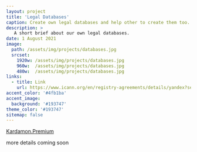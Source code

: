 ```yaml
---
layout: project
title: 'Legal Databases'
caption: Create own legal databases and help other to create them too.
description: >
   A short brief about our own legal databases.  
date: 1 August 2021
image: 
  path: /assets/img/projects/databases.jpg
  srcset: 
    1920w: /assets/img/projects/databases.jpg
    960w:  /assets/img/projects/databases.jpg
    480w:  /assets/img/projects/databases.jpg
links:
  - title: Link
    url: https://www.icann.org/en/registry-agreements/details/yandex?section=agreement
accent_color: '#4fb1ba'
accent_image:
  background: '#193747'
theme_color: '#193747'
sitemap: false
---
```


[Kardamon.Premium](https://github.com/xCounsel/kardamon/tree/master/English/premium) <br/>

more details coming soon
